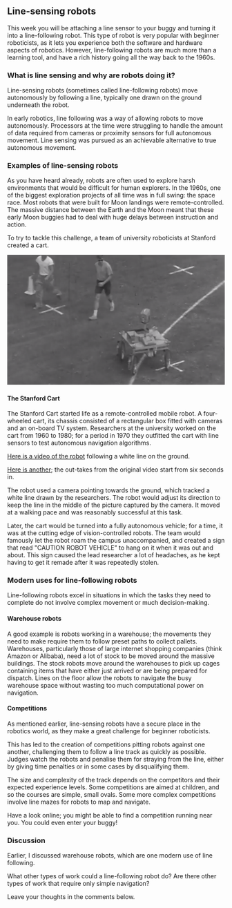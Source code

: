 [comment]: # (
Is this step open? Y/N
If so, short description of this step:
Related links:
Related files:
)

## Line-sensing robots

This week you will be attaching a line sensor to your buggy and turning it into a line-following robot. This type of robot is very popular with beginner roboticists, as it lets you experience both the software and hardware aspects of robotics. However, line-following robots are much more than a learning tool, and have a rich history going all the way back to the 1960s.

### What is line sensing and why are robots doing it?

Line-sensing robots (sometimes called line-following robots) move autonomously by following a line, typically one drawn on the ground underneath the robot.

In early robotics, line following was a way of allowing robots to move autonomously. Processors at the time were struggling to handle the amount of data required from cameras or proximity sensors for full autonomous movement. Line sensing was pursued as an achievable alternative to true autonomous movement.

### Examples of line-sensing robots

As you have heard already, robots are often used to explore harsh environments that would be difficult for human explorers. In the 1960s, one of the biggest exploration projects of all time was in full swing: the space race. Most robots that were built for Moon landings were remote-controlled. The massive distance between the Earth and the Moon meant that these early Moon buggies had to deal with huge delays between instruction and action.

To try to tackle this challenge, a team of university roboticists at Stanford created a cart.

![](images/3_3_Stanford_Cart.png)

#### The Stanford Cart

The Stanford Cart started life as a remote-controlled mobile robot. A four-wheeled cart, its chassis consisted of a rectangular box fitted with cameras and an on-board TV system. Researchers at the university worked on the cart from 1960 to 1980; for a period in 1970 they outfitted the cart with line sensors to test autonomous navigation algorithms.

[Here is a video of the robot](https://youtu.be/8Mxk2L3lu9Q) following a white line on the ground.

[Here is another](https://exhibits.stanford.edu/ai/catalog/jk541kq7003); the out-takes from the original video start from six seconds in.

The robot used a camera pointing towards the ground, which tracked a white line drawn by the researchers. The robot would adjust its direction to keep the line in the middle of the picture captured by the camera. It moved at a walking pace and was reasonably successful at this task.

Later, the cart would be turned into a fully autonomous vehicle; for a time, it was at the cutting edge of vision-controlled robots. The team would famously let the robot roam the campus unaccompanied, and created a sign that read "CAUTION ROBOT VEHICLE" to hang on it when it was out and about. This sign caused the lead researcher a lot of headaches, as he kept having to get it remade after it was repeatedly stolen.

### Modern uses for line-following robots

Line-following robots excel in situations in which the tasks they need to complete do not involve complex movement or much decision-making.

#### Warehouse robots

A good example is robots working in a warehouse; the movements they need to make require them to follow preset paths to collect pallets. Warehouses, particularly those of large internet shopping companies (think Amazon or Alibaba), need a lot of stock to be moved around the massive buildings. The stock robots move around the warehouses to pick up cages containing items that have either just arrived or are being prepared for dispatch. Lines on the floor allow the robots to navigate the busy warehouse space without wasting too much computational power on navigation. 

#### Competitions

As mentioned earlier, line-sensing robots have a secure place in the robotics world, as they make a great challenge for beginner roboticists.

This has led to the creation of competitions pitting robots against one another, challenging them to follow a line track as quickly as possible. Judges watch the robots and penalise them for straying from the line, either by giving time penalties or in some cases by disqualifying them.

The size and complexity of the track depends on the competitors and their expected experience levels. Some competitions are aimed at children, and so the courses are simple, small ovals. Some more complex competitions involve line mazes for robots to map and navigate.

Have a look online; you might be able to find a competition running near you. You could even enter your buggy!

### Discussion

Earlier, I discussed warehouse robots, which are one modern use of line following.

What other types of work could a line-following robot do? Are there other types of work that require only simple navigation?

Leave your thoughts in the comments below.
